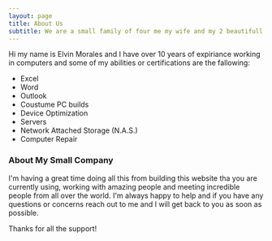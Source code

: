```yaml
---
layout: page
title: About Us
subtitle: We are a small family of four me my wife and my 2 beautifull boys
---
```


Hi my name is Elvin Morales and I have over 10 years of expiriance working in computers and some of my abilities or certifications are the fallowing:

- Excel
- Word
- Outlook
- Coustume PC builds
- Device Optimization
- Servers
- Network Attached Storage (N.A.S.)
- Computer Repair



### About My Small Company

I'm having a great time doing all this from building this website tha you are currently using, working with amazing people and meeting incredible people from all over the world. I'm always happy to help and if you have any questions or concerns reach out to me and I will get back to you as soon as possible.

Thanks for all the support!
